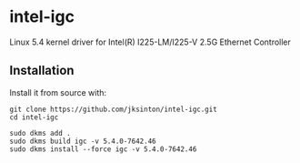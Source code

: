 # intel-igc
Linux 5.4 kernel driver for Intel(R) I225-LM/I225-V 2.5G Ethernet Controller

## Installation

Install it from source with:

```
git clone https://github.com/jksinton/intel-igc.git
cd intel-igc

sudo dkms add .
sudo dkms build igc -v 5.4.0-7642.46
sudo dkms install --force igc -v 5.4.0-7642.46
```
